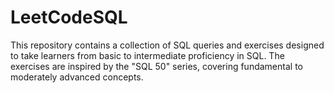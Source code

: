 # LeetCodeSQL
This repository contains a collection of SQL queries and exercises designed to take learners from basic to intermediate proficiency in SQL. The exercises are inspired by the "SQL 50" series, covering fundamental to moderately advanced concepts.
